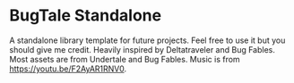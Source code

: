 # BugTale Standalone

A standalone library template for future projects. Feel free to use it but you should give me credit.
Heavily inspired by Deltatraveler and Bug Fables.
Most assets are from Undertale and Bug Fables.
Music is from https://youtu.be/F2AyAR1RNV0.
